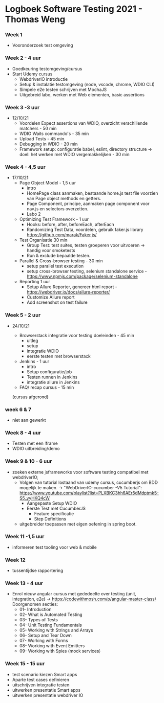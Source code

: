 # Logboek Software Testing 2021 - Thomas Weng
### Week 1
- Vooronderzoek test omgeving

### Week 2 - 4 uur
- Goedkeuring testomgeving/cursus
- Start Udemy cursus
    - WebdriverIO introductie
    - Setup & instalatie testomgeving (node, vscode, chrome, WDIO CLI)
    - Simpele e2e testen schrijven met MochaJS
    - Uitgebreid labo, werken met Web elementen, basic assertions
### Week 3 -3 uur
- 12/10/21
    - Voordelen Expect assertions van WDIO, overzicht verschillende matchers - 50 min
    - WDIO Waits commando's - 35 min
    - Upload Tests - 45 min
    - Debugging in WDIO - 20 min
    - Framework setup: configuratie babel, eslint, directory structure -> doel: het werken met WDIO vergemakkelijken  - 30 min
### Week 4 - 4,5 uur
- 17/10/21
    - Page Object Model - 1,5 uur
        - intro
        - HomePage class aanmaken, bestaande home.js test file voorzien van Page object methods en getters.
        - Page Component, principe, aanmaken page component voor nav.js en selectors overzetten.
        - Labo 2
    - Optimizing Test Framework -  1 uur
        - Hooks: before, after, beforeEach, afterEach
        - Randomizing Test Data, voordelen, gebruik faker.js library https://github.com/marak/Faker.js/
    - Test Organisatie 30 min
        - Group Test: test suites, testen groeperen voor uitvoeren -> handig voor smoketests
        - Run & exclude bepaalde testen.
    - Parallel & Cross-browser testing - 30 min
        - setup parallel test execution
        - setup cross-browser  testing, selenium standalone service - https://www.npmjs.com/package/selenium-standalone
    - Reporting  1 uur
        - Setup Allure Reporter, genereer html report - https://webdriver.io/docs/allure-reporter/
        - Customize Allure report
        - Add screenshot on test failure
### Week 5 - 2 uur
- 24/10/21
    - Browserstack integratie voor testing doeleinden - 45 min
        - uitleg
        - setup
        - integratie WDIO
        - eerste testen met browserstack
    - Jenkins - 1 uur
        - intro
        - Setup configuratie/job
        - Testen runnen in Jenkins
        - integratie allure in Jenkins
    - FAQ/ recap cursus - 15 min

    (cursus afgerond)

### week 6 & 7
- niet aan gewerkt
### Week 8 - 4 uur
- Testen met een Iframe
- WDIO uitbreiding/demo

### Week 9 & 10 - 6 uur
- zoeken externe jsframeworks voor software testing compatibel met webdriverIO;
    - Volgen van tutorial lostaand van udemy cursus, cucumberjs om BDD mogelijk te maken.
        -> "WebDriverIO-cucumber -V5 Tutorial": https://www.youtube.com/playlist?list=PLXBKC3hh6AEr5dMdptmk5-S5_yyHKQ4cW
        - Aangepaste Setup WDIO
        - Eerste Test met CucumberJS
            - Feature specificatie
            - Step Definitions
    - uitgebreider toepassen met eigen oefening in spring boot.

### Week 11 -1,5 uur
- informeren test tooling voor web & mobile

### Week 12 
- tussentijdse rapportering

### Week 13 - 4 uur
- Enrol nieuw angular cursus met gededeelte over testing (unit, integration, e2e)
    -> https://codewithmosh.com/p/angular-master-class/
    Doorgenomen secties:
    - 01- Introduction
    - 02- What is Automated Testing
    - 03- Types of Tests
    - 04- Unit Testing Fundamentals
    - 05- Working with Strings and Arrays
    - 06- Setup and Tear Down
    - 07- Working with Forms
    - 08- Working with Event Emitters
    - 09- Working with Spies (mock services)

### Week 15 - 15 uur
- test scenario kiezen Smart apps
- Aparte test cases definieren
- uitschrijven integratie testen
- uitwerken presentatie Smart apps
- uitwerken presentatie webdriver IO

    





    
        




